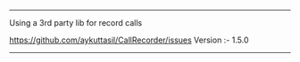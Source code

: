-------------------------------------------------------------------------------

Using a 3rd party lib for record calls

https://github.com/aykuttasil/CallRecorder/issues
Version :- 1.5.0

-------------------------------------------------------------------------------
